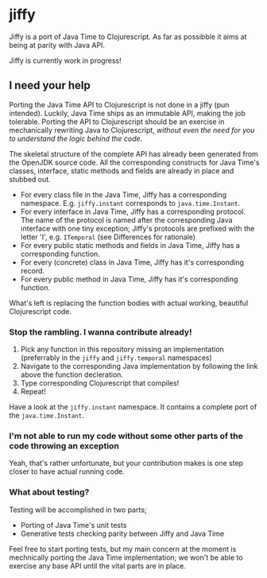 # jiffy

Jiffy is a port of Java Time to Clojurescript. As far as possibble it aims at being at parity with Java API.

Jiffy is currently work in progress!

## I need your help

Porting the Java Time API to Clojurescript is not done in a jiffy (pun intended). Luckily, Java Time ships as an
immutable API, making the job tolerable. Porting the API to Clojurescript should be an exercise in mechanically
rewriting Java to Clojurescript, _without even the need for you to understand the logic behind the code_.

The skeletal structure of the complete API has already been generated from the OpenJDK source code. All the corresponding
constructs for Java Time's classes, interface, static methods and fields are already in place and stubbed out.

* For every class file in the Java Time, Jiffy has a corresponding namespace. E.g. `jiffy.instant` corresponds to `java.time.Instant`.
* For every interface in Java Time, Jiffy has a corresponding protocol. The name of the protocol is named after the corresponding
Java interface with one tiny exception; Jiffy's protocols are prefixed with the letter 'I', e.g. `ITemporal` (see Differences for rationale)
* For every public static methods and fields in Java Time, Jiffy has a corresponding function.
* For every (concrete) class in Java Time, Jiffy has it's corresponding record.
* For every public method in Java Time, Jiffy has it's corresponding function.

What's left is replacing the function bodies with actual working, beautiful Clojurescript code.

### Stop the rambling. I wanna contribute already!

1. Pick any function in this repository missing an implementation (preferrably in the `jiffy` and `jiffy.temporal` namespaces)
2. Navigate to the corresponding Java implementation by following the link above the function decleration.
3. Type corresponding Clojurescript that compiles!
4. Repeat!

Have a look at the `jiffy.instant` namespace. It contains a complete port of the `java.time.Instant`.

### I'm not able to run my code without some other parts of the code throwing an exception

Yeah, that's rather unfortunate, but your contribution makes is one step closer to have actual running code.

### What about testing?

Testing will be accomplished in two parts;

* Porting of Java Time's unit tests
* Generative tests checking parity between Jiffy and Java Time

Feel free to start porting tests, but my main concern at the moment is mechnically porting the Java Time implementation; we won't
be able to exercise any base API until the vital parts are in place.
